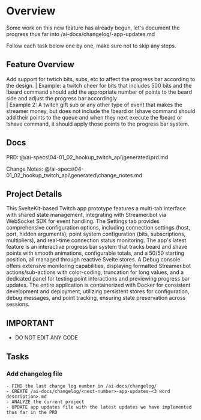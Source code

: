 # Overview

  Some work on this new feature has already begun, let's document the progress thus far into /ai-docs/changelog/<number>-app-updates.md

  Follow each task below one by one, make sure not to skip any steps.

## Feature Overview

Add support for twtich bits, subs, etc to affect the progress bar according to the design.
| Example: a twitch cheer for bits that includes 500 bits and the !beard command should add the appropriate number of points to the beard side and adjust the progress bar accordingly   
| Example 2: A twitch gift sub or any other type of event that makes the streamer money, but does not include the !beard or !shave command should add their points to the queue and when 
 they next execute the !beard or !shave command, it should apply those points to the progress bar system.

## Docs

PRD: @/ai-specs\04-01_02_hookup_twitch_api\generated\prd.md

Change Notes: @/ai-specs\04-01_02_hookup_twitch_api\generated\change_notes.md

## Project Details

This SvelteKit-based Twitch app prototype features a multi-tab interface with shared state management, integrating with Streamer.bot via WebSocket SDK for event handling. The Settings tab provides comprehensive configuration options, including connection settings (host, port, hidden arguments), point system configuration (bits, subscriptions, multipliers), and real-time connection status monitoring. The app's latest feature is an interactive progress bar system that tracks beard and shave points with smooth animations, configurable totals, and a 50/50 starting position, all managed through reactive Svelte stores. A Debug console offers extensive monitoring capabilities, displaying formatted Streamer.bot actions/sub-actions with color-coding, truncation for long values, and a dedicated panel for testing point interactions and previewing progress bar updates. The entire application is containerized with Docker for consistent development and deployment, utilizing persistent stores for configuration, debug messages, and point tracking, ensuring state preservation across sessions. 

## IMPORTANT
 - DO NOT EDIT ANY CODE 

## Tasks

### Add changelog file
```
- FIND the last change log number in /ai-docs/changelog/
- CREATE /ai-docs/changelog/<next-number>-app-updates-<3 word description>.md
- ANALYZE the current project
- UPDATE app updates file with the latest updates we have implemented thus far in the PRD
```